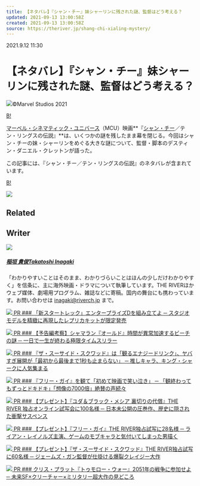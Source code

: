 ```yaml
---
title: 【ネタバレ】『シャン・チー』妹シャーリンに残された謎、監督はどう考える？
updated: 2021-09-13 13:00:58Z
created: 2021-09-13 13:00:58Z
source: https://theriver.jp/shang-chi-xialing-mystery/
---
```


2021.9.12 11:30

# 【ネタバレ】『シャン・チー』妹シャーリンに残された謎、監督はどう考える？

![](https://theriver.jp/wp-content/uploads/2021/07/98fc594f9bdacc14fc13693ad7cbe466-1024x429.jpg)©Marvel Studios 2021

[B!](http://b.hatena.ne.jp/add?mode=confirm&url=https://theriver.jp/shang-chi-xialing-mystery/&title=%E3%80%90%E3%83%8D%E3%82%BF%E3%83%90%E3%83%AC%E3%80%91%E3%80%8E%E3%82%B7%E3%83%A3%E3%83%B3%E3%83%BB%E3%83%81%E3%83%BC%E3%80%8F%E5%A6%B9%E3%82%B7%E3%83%A3%E3%83%BC%E3%83%AA%E3%83%B3%E3%81%AB%E6%AE%8B%E3%81%95%E3%82%8C%E3%81%9F%E8%AC%8E%E3%80%81%E7%9B%A3%E7%9D%A3%E3%81%AF%E3%81%A9%E3%81%86%E8%80%83%E3%81%88%E3%82%8B%EF%BC%9F)

[マーベル・シネマティック・ユニバース](https://theriver.jp/tag/%e3%83%9e%e3%83%bc%e3%83%99%e3%83%ab%e3%83%bb%e3%82%b7%e3%83%8d%e3%83%9e%e3%83%86%e3%82%a3%e3%83%83%e3%82%af%e3%83%bb%e3%83%a6%e3%83%8b%e3%83%90%e3%83%bc%e3%82%b9/)（MCU）映画**『[シャン・チー](https://theriver.jp/tag/shang-chi/)／テン・リングスの伝説』**は、いくつかの謎を残したまま幕を閉じる。今回はシャン・チーの妹・シャーリンをめぐる大きな謎について、監督・脚本のデスティン・ダニエル・クレットンが語った。

この記事には、『シャン・チー／テン・リングスの伝説』のネタバレが含まれています。

[B!](http://b.hatena.ne.jp/add?mode=confirm&url=https://theriver.jp/shang-chi-xialing-mystery/&title=%E3%80%90%E3%83%8D%E3%82%BF%E3%83%90%E3%83%AC%E3%80%91%E3%80%8E%E3%82%B7%E3%83%A3%E3%83%B3%E3%83%BB%E3%83%81%E3%83%BC%E3%80%8F%E5%A6%B9%E3%82%B7%E3%83%A3%E3%83%BC%E3%83%AA%E3%83%B3%E3%81%AB%E6%AE%8B%E3%81%95%E3%82%8C%E3%81%9F%E8%AC%8E%E3%80%81%E7%9B%A3%E7%9D%A3%E3%81%AF%E3%81%A9%E3%81%86%E8%80%83%E3%81%88%E3%82%8B%EF%BC%9F)

[![](https://theriver.jp/wp-content/uploads/2021/09/5f1ff303fb3335dd330365e0d2c4e345.png)](https://theriver.jp/enterprise-d-deagostini/?utm_source=theriver&utm_medium=click&utm_campaign=star-trek-banner)

## Related

## Writer

[![](https://theriver.jp/wp-content/uploads/2018/04/a558e2f07956fdf56eca897df1da28a9-96x96.jpg)](https://theriver.jp/author/inagaki/)

##### [稲垣 貴俊Takatoshi Inagaki](https://theriver.jp/author/inagaki/)

「わかりやすいことはそのまま、わかりづらいことはほんの少しだけわかりやすく」を信条に、主に海外映画・ドラマについて執筆しています。THE RIVERほかウェブ媒体、劇場用プログラム、雑誌などに寄稿。国内の舞台にも携わっています。お問い合わせは inagaki@riverch.jp まで。

[![](https://theriver.jp/wp-content/uploads/2021/08/7cba66730cf51c5a7da7ab0ad6f0fcf2-560x295.png) PR  ### 「新スタートレック」エンタープライズDを組み立てよ ─ スタジオモデルを精緻に再現したレプリカキットが限定発売](https://theriver.jp/enterprise-d-deagostini/)

[![](https://theriver.jp/wp-content/uploads/2021/06/c81a8c0a081ecdf45a3ba617c6825608-560x295.jpg) PR  ### 【予告編考察】シャマラン『オールド』時間が異常加速するビーチの謎 ─ 一日で一生が終わる極限タイムスリラー](https://theriver.jp/old-prediction/)

[![](https://theriver.jp/wp-content/uploads/2021/07/078c63688a1b12b5f39d084c0ec4e89e-560x295.jpg) PR  ### 『ザ・スーサイド・スクワッド』は「観るエナジードリンク」、ヤバすぎ展開が「最初から最後まで1秒も止まらない」 ─ 推しキャラ、キング・シャークに人気集まる](https://theriver.jp/tss-screening-review/)

[![](https://theriver.jp/wp-content/uploads/2021/06/db8b07bcc2ec2a38d1dab10ac150c0bf-560x295.jpg) PR  ### 『フリー・ガイ』を観て「初めて映画で笑い泣き」 ─ 「観終わってもずっとドキドキ」「想像の7000倍」絶賛の声続々](https://theriver.jp/free-guy-screening-review/)

[![](https://theriver.jp/wp-content/uploads/2021/08/1000804486_Main-560x295.png) PR  ### 【プレゼント】『ユダ＆ブラック・メシア 裏切りの代償』THE RIVER 独占オンライン試写会に100名様 ─ 日本未公開の圧巻作、歴史に隠された衝撃サスペンス](https://theriver.jp/jatbm-present/)

[![](https://theriver.jp/wp-content/uploads/2021/06/db8b07bcc2ec2a38d1dab10ac150c0bf-560x295.jpg) PR  ### 【プレゼント】『フリー・ガイ』THE RIVER独占試写に28名様 ─ ライアン・レイノルズ主演、ゲームのモブキャラと気付いてしまった男描く](https://theriver.jp/free-guy-exclusive/)

[![](https://theriver.jp/wp-content/uploads/2021/07/SS2-11665r-560x295.png) PR  ### 【プレゼント】『ザ・スーサイド・スクワッド』THE RIVER独占試写に60名様 ─ ジェームズ・ガン監督が仕掛ける爆裂クレイジー大作](https://theriver.jp/tss-exclusive/)

[![](https://theriver.jp/wp-content/uploads/2021/06/TWAR_2021_SPStatic_WhiteSpike_Pre_SocialPortrait_4x5_ja-JP_CIAAA-560x295.jpg) PR  ### クリス・プラット『トゥモロー・ウォー』2051年の戦争に参加せよ ─ 未来SF×クリーチャー×ミリタリー超大作の見どころ](https://theriver.jp/the-tomorrow-war/)